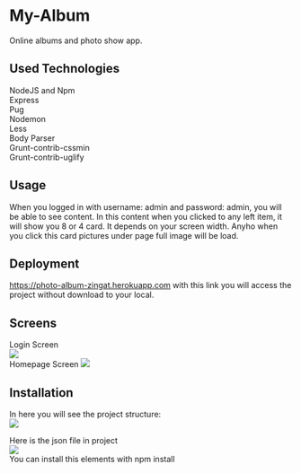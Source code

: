 # My-Album
Online albums and photo show app.

## Used Technologies
NodeJS and Npm  
Express  
Pug  
Nodemon  
Less  
Body Parser  
Grunt-contrib-cssmin  
Grunt-contrib-uglify  

## Usage
When you logged in with username: admin and password: admin, you will be able to see content. In this content when you clicked to
any left item, it will show you 8 or 4 card. It depends on your screen width. Anyho when you click this card pictures under page full image will be load.

## Deployment
https://photo-album-zingat.herokuapp.com with this link you will access the project without download to your local.

## Screens
Login Screen  
<img src="https://github.com/alparlanylmaz/My-Album/blob/master/git-photos/login-page.png"/>  
Homepage Screen
<img src="https://github.com/alparlanylmaz/My-Album/blob/master/git-photos/Screenshot%20at%202019-09-22%2023-18-17.png"/>

## Installation

In here you will see the project structure:  
<img src="https://github.com/alparlanylmaz/My-Album/blob/master/git-photos/screen.png"/>
  
    
Here is the json file in project  
<img src="https://github.com/alparlanylmaz/My-Album/blob/master/git-photos/json.png"/>  
You can install this elements with npm install
